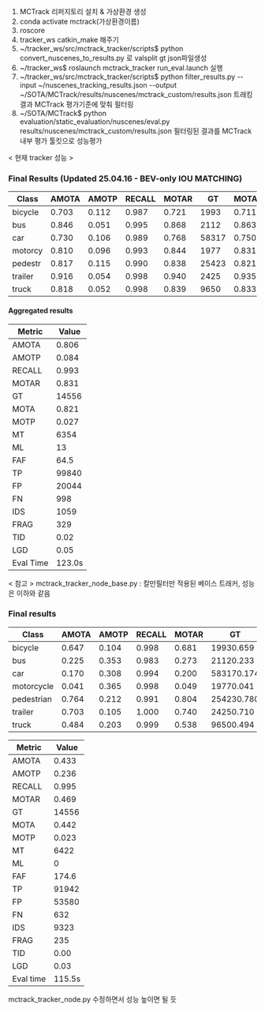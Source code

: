 1. MCTrack 리퍼지토리 설치 & 가상환경 생성
2. conda activate mctrack(가상환경이름)
3. roscore
4. tracker_ws catkin_make 해주기
5. ~/tracker_ws/src/mctrack_tracker/scripts$ python convert_nuscenes_to_results.py 로 valsplit gt json파일생성 
6. ~/tracker_ws$ roslaunch mctrack_tracker run_eval.launch 실행
7. ~/tracker_ws/src/mctrack_tracker/scripts$ python filter_results.py   --input ~/nuscenes_tracking_results.json   --output ~/SOTA/MCTrack/results/nuscenes/mctrack_custom/results.json 트래킹 결과 MCTrack 평가기준에 맞춰 필터링
8. ~/SOTA/MCTrack$ python evaluation/static_evaluation/nuscenes/eval.py results/nuscenes/mctrack_custom/results.json 필터링된 결과를 MCTrack 내부 평가 툴킷으로 성능평가


   
< 현재 tracker 성능 >
### Final Results (Updated 25.04.16 - BEV-only IOU MATCHING)
| Class    | AMOTA | AMOTP | RECALL | MOTAR | GT     | MOTA  | MOTP  | MT   | ML | FAF  | TP    | FP    | FN   | IDS | FRAG | TID  | LGD  |
|----------|-------|-------|--------|-------|--------|-------|-------|------|----|------|--------|--------|------|------|------|------|------|
| bicycle  | 0.703 | 0.112 | 0.987  | 0.721 | 1993   | 0.711 | 0.064 | 153  | 0  | 35.3 | 1965   | 548    | 25   | 3    | 5    | 0.04 | 0.07 |
| bus      | 0.846 | 0.051 | 0.995  | 0.868 | 2112   | 0.863 | 0.001 | 107  | 0  | 17.5 | 2101   | 278    | 11   | 0    | 3    | 0.00 | 0.05 |
| car      | 0.730 | 0.106 | 0.989  | 0.768 | 58317  | 0.750 | 0.006 | 3614 | 10 | 228.5| 56933  | 13189  | 654  | 730  | 206  | 0.03 | 0.07 |
| motorcy  | 0.810 | 0.096 | 0.993  | 0.844 | 1977   | 0.831 | 0.048 | 132  | 0  | 21.7 | 1945   | 303    | 14   | 18   | 3    | 0.03 | 0.04 |
| pedestr  | 0.817 | 0.115 | 0.990  | 0.838 | 25423  | 0.821 | 0.063 | 1676 | 3  | 92.1 | 24901  | 4040   | 266  | 256  | 103  | 0.02 | 0.05 |
| trailer  | 0.916 | 0.054 | 0.998  | 0.940 | 2425   | 0.935 | 0.004 | 133  | 0  | 14.9 | 2414   | 146    | 6    | 5    | 1    | 0.01 | 0.02 |
| truck    | 0.818 | 0.052 | 0.998  | 0.839 | 9650   | 0.833 | 0.002 | 539  | 0  | 41.7 | 9581   | 1540   | 22   | 47   | 8    | 0.00 | 0.02 |


#### Aggregated results

| Metric     | Value  |
|------------|--------|
| AMOTA      | 0.806  |
| AMOTP      | 0.084  |
| RECALL     | 0.993  |
| MOTAR      | 0.831  |
| GT         | 14556  |
| MOTA       | 0.821  |
| MOTP       | 0.027  |
| MT         | 6354   |
| ML         | 13     |
| FAF        | 64.5   |
| TP         | 99840  |
| FP         | 20044  |
| FN         | 998   |
| IDS        | 1059   |
| FRAG       | 329    |
| TID        | 0.02   |
| LGD        | 0.05   |
| Eval Time  | 123.0s   |


< 참고 >
mctrack_tracker_node_base.py : 칼만필터만 적용된 베이스 트래커, 성능은 이하와 같음
### Final results

| Class     | AMOTA | AMOTP | RECALL | MOTAR |   GT     | MOTA | MOTP | MT   | ML |  FAF  |   TP   |    FP     |  FN  | IDS | FRAG |  TID |  LGD |
|-----------|-------|-------|--------|-------|----------|------|------|------|----|-------|--------|-----------|------|-----|------|------|------|
| bicycle   | 0.647 | 0.104 | 0.998  | 0.681 | 19930.659| 0.004|      | 156  | 0  |  41.3 |  1927  |   614     | 462  |  3  |      | 0.00 | 0.01 |
| bus       | 0.225 | 0.353 | 0.983  | 0.273 | 21120.233| 0.004|      | 106  | 0  |  84.4 |  1803  | 131135    |      |274  |  4   | 0.00 | 0.11 |
| car       | 0.170 | 0.308 | 0.994  | 0.200 |583170.174| 0.009|      | 3670 | 0  | 702.8 | 50712  |40554338   |      |7267 | 123  | 0.00 | 0.04 |
| motorcycle| 0.041 | 0.365 | 0.998  | 0.049 | 19770.041| 0.019|      | 132  | 0  | 111.4 |  1659  |15774314   |      | 2   |      | 0.00 | 0.01 |
| pedestrian| 0.764 | 0.212 | 0.991  | 0.804 |254230.780| 0.118|      | 1684 | 0  | 110.8 | 24662  | 4830240   |      |521  |  98  | 0.00 | 0.05 |
| trailer   | 0.703 | 0.105 | 1.000  | 0.740 | 24250.710| 0.006|      | 133  | 0  |  60.6 |  2327  |   606     |  98  | 0   |      | 0.00 | 0.00 |
| truck     | 0.484 | 0.203 | 0.999  | 0.538 | 96500.494| 0.003|      | 541  | 0  | 110.8 |  8852  |  408811   |      | 787 |  5   | 0.00 | 0.01 |


| Metric | Value  |
|--------|--------|
| AMOTA  | 0.433  |
| AMOTP  | 0.236  |
| RECALL | 0.995  |
| MOTAR  | 0.469  |
| GT     | 14556  |
| MOTA   | 0.442  |
| MOTP   | 0.023  |
| MT     | 6422   |
| ML     | 0      |
| FAF    | 174.6  |
| TP     | 91942  |
| FP     | 53580  |
| FN     | 632    |
| IDS    | 9323   |
| FRAG   | 235    |
| TID    | 0.00   |
| LGD    | 0.03   |
| Eval time | 115.5s |
 



mctrack_tracker_node.py 수정하면서 성능 높이면 될 듯
